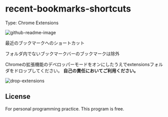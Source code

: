 # recent-bookmarks-shortcuts

Type: Chrome Extensions

![github-readme-image](https://github.com/user-attachments/assets/90609a76-cdeb-487c-89c8-3bbd8b8fc42f)

最近のブックマークへのショートカット

フォルダ内でないブックマークバーのブックマークは除外

Chromeの拡張機能のデベロッパーモードをオンにしたうえでextensionsフォルダをドロップしてください。
**自己の責任においてご利用ください。**

![drop-extensions](https://github.com/user-attachments/assets/c00e2f01-0e7c-4136-a9d1-3177e4429426)

## License

For personal programming practice. This program is free.
